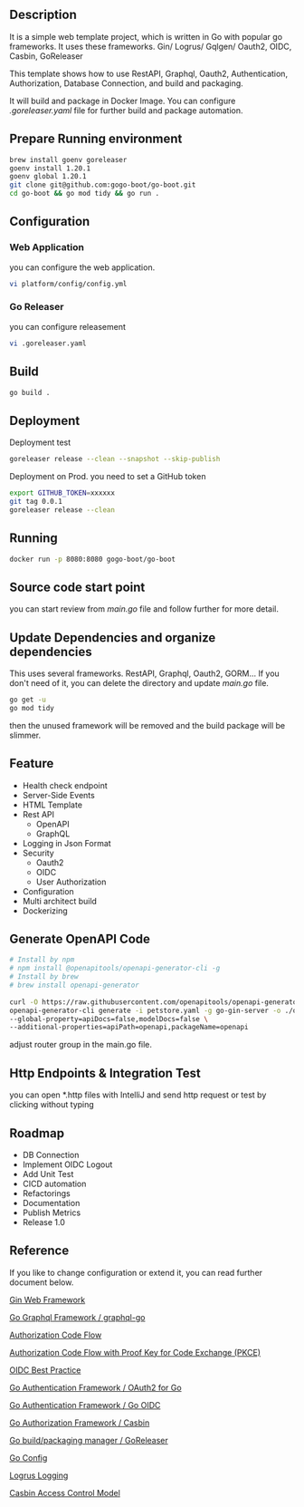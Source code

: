 
## Description
It is a simple web template project, which is written in Go with popular go frameworks.
It uses these frameworks. Gin/ Logrus/ Gqlgen/ Oauth2, OIDC, Casbin, GoReleaser

This template shows how to use RestAPI, Graphql, Oauth2, Authentication, Authorization, Database Connection, 
and build and packaging.

It will build and package in Docker Image. You can configure  
_.goreleaser.yaml_ file for further build and package automation. 

## Prepare Running environment
```bash
brew install goenv goreleaser
goenv install 1.20.1
goenv global 1.20.1
git clone git@github.com:gogo-boot/go-boot.git
cd go-boot && go mod tidy && go run .
```

## Configuration
### Web Application
you can configure the web application.
```bash
vi platform/config/config.yml
```
### Go Releaser
you can configure releasement
```bash
vi .goreleaser.yaml
```
## Build 
```bash
go build .
```

## Deployment
Deployment test
```bash
goreleaser release --clean --snapshot --skip-publish
```
Deployment on Prod.
you need to set a GitHub token 
```bash
export GITHUB_TOKEN=xxxxxx
git tag 0.0.1
goreleaser release --clean
```

## Running
```bash
docker run -p 8080:8080 gogo-boot/go-boot 
```

## Source code start point
you can start review from _main.go_ file and follow further for more detail.

## Update Dependencies and organize dependencies
This uses several frameworks. RestAPI, Graphql, Oauth2, GORM... 
If you don't need of it, you can delete the directory and update _main.go_ file.
```bash
go get -u
go mod tidy
```
then the unused framework will be removed and the build package will be slimmer.

## Feature
- Health check endpoint
- Server-Side Events
- HTML Template
- Rest API
  - OpenAPI
  - GraphQL
- Logging in Json Format
- Security
  - Oauth2
  - OIDC
  - User Authorization
- Configuration
- Multi architect build 
- Dockerizing

## Generate OpenAPI Code

```bash
# Install by npm
# npm install @openapitools/openapi-generator-cli -g
# Install by brew
# brew install openapi-generator
  
curl -O https://raw.githubusercontent.com/openapitools/openapi-generator/master/modules/openapi-generator/src/test/resources/3_0/petstore.yaml
openapi-generator-cli generate -i petstore.yaml -g go-gin-server -o ./opeapi-gen \
--global-property=apiDocs=false,modelDocs=false \
--additional-properties=apiPath=openapi,packageName=openapi
```

adjust router group in the main.go file.

## Http Endpoints & Integration Test
you can open *.http files with IntelliJ and send http request or test by clicking without typing

## Roadmap
- DB Connection 
- Implement OIDC Logout
- Add Unit Test
- CICD automation
- Refactorings 
- Documentation
- Publish Metrics
- Release 1.0

## Reference 
If you like to change configuration or extend it, you can read further document
below.

[Gin Web Framework](https://github.com/gin-gonic/gin)

[Go Graphql Framework / graphql-go](https://github.com/graph-gophers/graphql-go)

[Authorization Code Flow](https://auth0.com/docs/get-started/authentication-and-authorization-flow/authorization-code-flow)

[Authorization Code Flow with Proof Key for Code Exchange (PKCE)](https://auth0.com/docs/get-started/authentication-and-authorization-flow/authorization-code-flow-with-proof-key-for-code-exchange-pkce)

[OIDC Best Practice](https://auth0.com/docs/quickstart/webapp/golang/interactive)

[Go Authentication Framework / OAuth2 for Go](https://github.com/golang/oauth2)

[Go Authentication Framework / Go OIDC](https://github.com/coreos/go-oidc)

[Go Authorization Framework / Casbin](https://github.com/casbin/casbin)

[Go build/packaging manager / GoReleaser](https://github.com/goreleaser/goreleaser)

[Go Config](https://github.com/gookit/config)

[Logrus Logging](https://github.com/sirupsen/logrus)

[Casbin Access Control Model](https://articles.wesionary.team/understanding-casbin-with-different-access-control-model-configurations-faebc60f6da5)